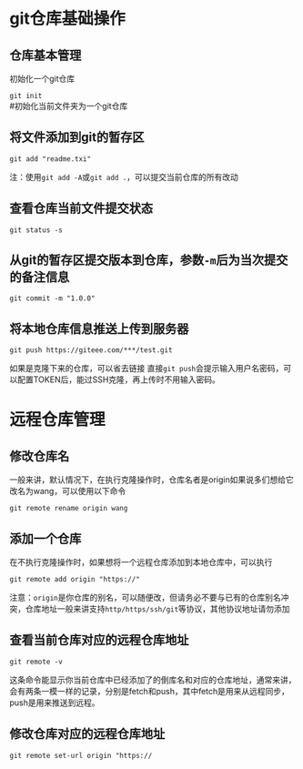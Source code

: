 # git仓库基础操作
## 仓库基本管理
初始化一个git仓库

`git init`    
#初始化当前文件夹为一个git仓库
## 将文件添加到git的暂存区
`git add "readme.txi"`

注：使用`git add -A`或`git add .`，可以提交当前仓库的所有改动
## 查看仓库当前文件提交状态
`git status -s`
## 从git的暂存区提交版本到仓库，参数`-m`后为当次提交的备注信息
`git commit -m "1.0.0"`
## 将本地仓库信息推送上传到服务器
`git push https://giteee.com/***/test.git`

如果是克隆下来的仓库，可以省去链接
直接`git push`会提示输入用户名密码，可以配置TOKEN后，能过SSH克隆，再上传时不用输入密码。
# 远程仓库管理
## 修改仓库名
一般来讲，默认情况下，在执行克隆操作时，仓库名者是origin如果说多们想给它改名为wang，可以使用以下命令

`git remote rename origin wang`
## 添加一个仓库
在不执行克隆操作时，如果想将一个远程仓库添加到本地仓库中，可以执行

`git remote add origin "https://"`

注意：`origin`是你仓库的别名，可以随便改，但请务必不要与已有的仓库别名冲突，仓库地址一般来讲支持`http/https/ssh/git`等协议，其他协议地址请勿添加
## 查看当前仓库对应的远程仓库地址
`git remote -v`

这条命令能显示你当前仓库中已经添加了的倒库名和对应的仓库地址，通常来讲，会有两条一模一样的记录，分别是fetch和push，其中fetch是用来从远程同步，push是用来推送到远程。
## 修改仓库对应的远程仓库地址
`git remote set-url origin "https://`
